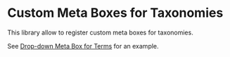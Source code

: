 # Custom Meta Boxes for Taxonomies

This library allow to register custom meta boxes for taxonomies.

See [Drop-down Meta Box for Terms](https://github.com/lowtone/lowtone-wp-taxonomies-meta_boxes-drop_down) for an example.